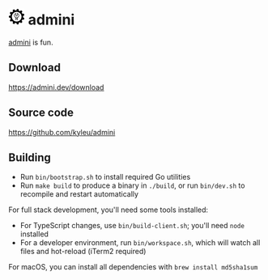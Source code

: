 # ![image info](./assets/favicon.png) admini

[admini](https://admini.dev) is fun.

## Download

https://admini.dev/download

## Source code

https://github.com/kyleu/admini

## Building

- Run `bin/bootstrap.sh` to install required Go utilities
- Run `make build` to produce a binary in `./build`, or run `bin/dev.sh` to recompile and restart automatically

For full stack development, you'll need some tools installed:

- For TypeScript changes, use `bin/build-client.sh`; you'll need `node` installed
- For a developer environment, run `bin/workspace.sh`, which will watch all files and hot-reload (iTerm2 required)

For macOS, you can install all dependencies with `brew install md5sha1sum`
